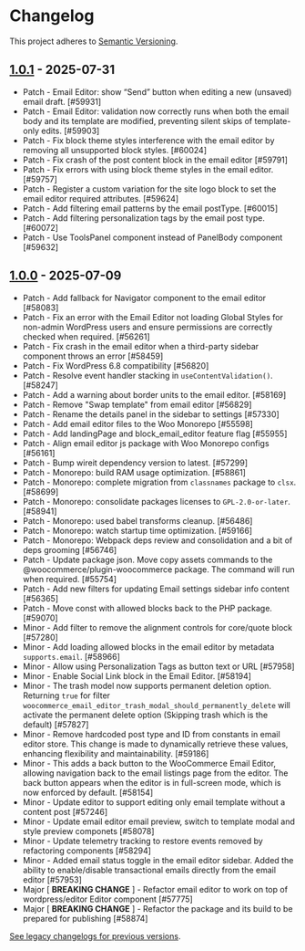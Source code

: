 # Changelog 

This project adheres to [Semantic Versioning](https://semver.org/spec/v2.0.0.html).

## [1.0.1](https://www.npmjs.com/package/@woocommerce/email-editor/v/1.0.1) - 2025-07-31 

-   Patch - Email Editor: show “Send” button when editing a new (unsaved) email draft. [#59931]
-   Patch - Email Editor: validation now correctly runs when both the email body and its template are modified, preventing silent skips of template-only edits. [#59903]
-   Patch - Fix block theme styles interference with the email editor by removing all unsupported block styles. [#60024]
-   Patch - Fix crash of the post content block in the email editor [#59791]
-   Patch - Fix errors with using block theme styles in the email editor. [#59757]
-   Patch - Register a custom variation for the site logo block to set the email editor required attributes. [#59624]
-   Patch - Add filtering email patterns by the email postType. [#60015]
-   Patch - Add filtering personalization tags by the email post type. [#60072]
-   Patch - Use ToolsPanel component instead of PanelBody component [#59632]

## [1.0.0](https://www.npmjs.com/package/@woocommerce/email-editor/v/1.0.0) - 2025-07-09 

-   Patch - Add fallback for Navigator component to the email editor [#58083]
-   Patch - Fix an error with the Email Editor not loading Global Styles for non-admin WordPress users and ensure permissions are correctly checked when required. [#56261]
-   Patch - Fix crash in the email editor when a third-party sidebar component throws an error [#58459]
-   Patch - Fix WordPress 6.8 compatibility [#56820]
-   Patch - Resolve event handler stacking in `useContentValidation()`. [#58247]
-   Patch - Add a warning about border units to the email editor. [#58169]
-   Patch - Remove "Swap template" from email editor [#56829]
-   Patch - Rename the details panel in the sidebar to settings [#57330]
-   Patch - Add email editor files to the Woo Monorepo [#55598]
-   Patch - Add landingPage and block_email_editor feature flag [#55955]
-   Patch - Align email editor js package with Woo Monorepo configs [#56161]
-   Patch - Bump wireit dependency version to latest. [#57299]
-   Patch - Monorepo: build RAM usage optimization. [#58861]
-   Patch - Monorepo: complete migration from `classnames` package to `clsx`. [#58699]
-   Patch - Monorepo: consolidate packages licenses to `GPL-2.0-or-later`. [#58941]
-   Patch - Monorepo: used babel transforms cleanup. [#56486]
-   Patch - Monorepo: watch startup time optimization. [#59166]
-   Patch - Monorepo: Webpack deps review and consolidation and a bit of deps grooming [#56746]
-   Patch - Update package json. Move copy assets commands to the @woocommerce/plugin-woocommerce package. The command will run when required. [#55754]
-   Patch - Add new filters for updating Email settings sidebar info content [#56365]
-   Patch - Move const with allowed blocks back to the PHP package. [#59070]
-   Minor - Add filter to remove the alignment controls for core/quote block [#57280]
-   Minor - Add loading allowed blocks in the email editor by metadata `supports.email`. [#58966]
-   Minor - Allow using Personalization Tags as button text or URL [#57958]
-   Minor - Enable Social Link block in the Email Editor. [#58194]
-   Minor - The trash model now supports permanent deletion option. Returning `true` for filter `woocommerce_email_editor_trash_modal_should_permanently_delete` will activate the permanent delete option (Skipping trash which is the default) [#57827]
-   Minor - Remove hardcoded post type and ID from constants in email editor store. This change is made to dynamically retrieve these values, enhancing flexibility and maintainability. [#59186]
-   Minor - This adds a back button to the WooCommerce Email Editor, allowing navigation back to the email listings page from the editor. The back button appears when the editor is in full-screen mode, which is now enforced by default. [#58154]
-   Minor - Update editor to support editing only email template without a content post [#57246]
-   Minor - Update email editor email preview, switch to template modal and style preview componets [#58078]
-   Minor - Update telemetry tracking to restore events removed by refactoring components [#58294]
-   Minor - Added email status toggle in the email editor sidebar. Added the ability to enable/disable transactional emails directly from the email editor [#57953]
-   Major [ **BREAKING CHANGE** ] - Refactor email editor to work on top of wordpress/editor Editor component [#57775]
-   Major [ **BREAKING CHANGE** ] - Refactor the package and its build to be prepared for publishing [#58874]

[See legacy changelogs for previous versions](https://github.com/woocommerce/woocommerce/blob/68581955106947918d2b17607a01bdfdf22288a9/packages/js/email-editor/CHANGELOG.md).
